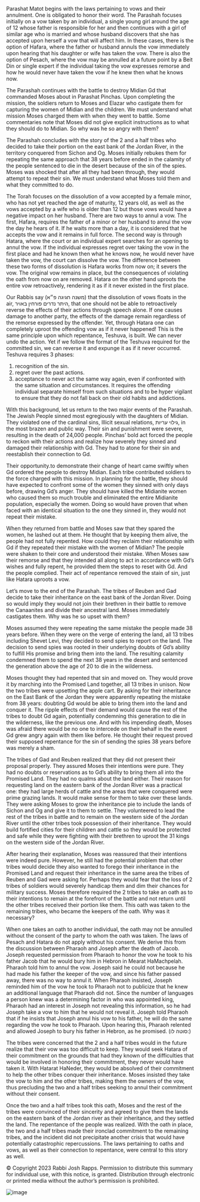 Parashat Matot begins with the laws pertaining to vows and their annulment. One is obligated to honor their word. The Parashah focuses initially on a vow taken by an individual, a single young girl around the age of 12 whose father is responsible for her and then continues with a girl of similar age who is married and whose husband discovers that she has accepted upon herself a vow that will affect him. In these cases, there is the option of Hafara, where the father or husband annuls the vow immediately upon hearing that his daughter or wife has taken the vow.  There is also the option of Pesach, where the vow may be annulled at a future point by a Beit Din or single expert if the individual taking the vow expresses remorse and how he would never have taken the vow if he knew then what he knows now. 

The Parashah continues with the battle to destroy Midian Gd that commanded Moses about in Parashat Pinchas. Upon completing the mission, the soldiers return to Moses and Elazar who castigate them for capturing the women of Midian and the children. We must understand what mission Moses charged them with when they went to battle. Some commentaries note that Moses did not give explicit instructions as to what they should do to Midian. So why was he so angry with them?

The Parashah concludes with the story of the 2 and a half tribes who decided to take their portion on the east bank of the Jordan River, in the territory conquered from Sichon and Og. Moses initially rebukes them for repeating the same approach that 38 years before ended in the calamity of the people sentenced to die in the desert because of the sin of the spies. Moses was shocked that after all they had been through, they would attempt to repeat their sin. We must understand what Moses told them and what they committed to do.

The Torah focuses on the dissolution of a vow accepted by a female minor, who has not yet reached the age of maturity, 12 years old, as well as the vows accepted by a wife who is older than 12 but those vows would have a negative impact on her husband.  There are two ways to annul a vow. The first, Hafara, requires the father of a minor or her husband to annul the vow the day he hears of it. If he waits more than a day, it is considered that he accepts the vow and it remains in full force. The second way is through Hatara, where the court or an individual expert searches for an opening to annul the vow. If the individual expresses regret over taking the vow in the first place and had he known then what he knows now, he would never have taken the vow, the court can dissolve the vow. The difference between these two forms of dissolution is Hafara works from now on; it severs the vow. The original vow remains in place, but the consequences of violating the oath from now on are removed. Hatara on the other hand uproots the entire vow retroactively, rendering it as if it never existed in the first place. 

Our Rabbis say (משנה חגיגה פ״א)  that the dissolution of vows floats in the air, היתר נדרים פורחין באויר, that one should not be able to retroactively reverse the effects of their actions through speech alone. If one causes damage to another party, the effects of the damage remain regardless of the remorse expressed by the offender. Yet, through Hatara one can completely uproot the offending vow as if it never happened! This is the same principle upon which repentance, Teshuva, is built. We can never undo the action. Yet if we follow the format of the Teshuva required for the committed sin, we can reverse it and expunge it as if it never occurred. Teshuva requires 3 phases:

1) recognition of the sin.
2) regret over the past actions.
3) acceptance to never act the same way again, even if confronted with the same situation and circumstances. It requires the offending individual separate himself from such situations and to be hyper vigilant to ensure that they do not fall back on their old habits and addictions. 

With this background, let us return to the two major events of the Parashah. The Jewish People sinned most egregiously with the daughters of Midian. They violated one of the cardinal sins, Illicit sexual relations, גילוי עריות, in the most brazen and public way. Their sin and punishment were severe, resulting in the death of 24,000 people. Pinchas’ bold act forced the people to reckon with their actions and realize how severely they sinned and damaged their relationship with Gd. They had to atone for their sin and reestablish their connection to Gd. 

Their opportunity.to demonstrate their change of heart came swiftly when Gd ordered the people to destroy Midian. Each tribe contributed soldiers to the force charged with this mission. In planning for the battle, they should have expected to confront some of the women they sinned with only days before, drawing Gd’s anger. They should have killed the Midianite women who caused them so much trouble and eliminated the entire Midianite population, especially the women. Doing so would have proven that when faced with an identical situation to the one they sinned in, they would not repeat their mistake. 

When they returned from battle and Moses saw that they spared the women, he lashed out at them. He thought that by keeping them alive, the people had not fully repented. How could they reclaim their relationship with Gd if they repeated their mistake with the women of Midian? The people were shaken to their core and understood their mistake. When Moses saw their remorse and that they intended all along to act in accordance with Gd’s wishes and fully repent, he provided them the steps to reset with Gd. And the people complied. Their act of repentance removed the stain of sin, just like Hatara uproots a vow.

Let’s move to the end of the Parashah. The tribes of Reuben and Gad decide to take their inheritance on the east bank of the Jordan River. Doing so would imply they would not join their brethren in their battle to remove the Canaanites and divide their ancestral land. Moses immediately castigates them. Why was he so upset with them?

Moses assumed they were repeating the same mistake the people made 38 years before. When they were on the verge of entering the land, all 13 tribes including Shevet Levi, they decided to send spies to report on the land. The decision to send spies was rooted in their underlying doubts of Gd’s ability to fulfill His promise and bring them into the land. The resulting calamity condemned them to spend the next 38 years in the desert and sentenced the generation above the age of 20 to die in the wilderness. 

Moses thought they had repented that sin and moved on. They would prove it by marching into the Promised Land together, all 13 tribes in unison. Now the two tribes were upsetting the apple cart. By asking for their inheritance on the East Bank of the Jordan they were apparently repeating the mistake from 38 years: doubting Gd would be able to bring them into the land and conquer it. The ripple effects of their demand would cause the rest of the tribes to doubt Gd again, potentially condemning this generation to die in the wilderness, like the previous one. And with his impending death, Moses was afraid there would be no one to intercede on their behalf in the event Gd grew angry again with them like before. He thought their request proved their supposed repentance for the sin of sending the spies 38 years before was merely a sham.

The tribes of Gad and Reuben realized that they did not present their proposal properly. They assured Moses their intentions were pure. They had no doubts or reservations as to Gd’s ability to bring them all into the Promised Land. They had no qualms about the land either. Their reason for requesting land on the eastern bank of the Jordan River was a practical one: they had large herds of cattle and the areas that were conquered were prime grazing lands. It would make sense for them to take over these lands. They were asking Moses to grow the inheritance pie to include the lands of Sichon and Og and give it to them to settle. They volunteered to lead the rest of the tribes in battle and to remain on the western side of the Jordan River until the other tribes took possession of their inheritance. They would build fortified cities for their children and cattle so they would be protected and safe while they were fighting with their brethren to uproot the 31 kings on the western side of the Jordan River. 

After hearing their explanation, Moses was reassured that their intentions were indeed pure. However, he still had the potential problem that other tribes would decide they also wanted to forego their inheritance in the Promised Land and request their inheritance in the same area the tribes of Reuben and Gad were asking for. Perhaps they would fear that the loss of 2 tribes of soldiers would severely handicap them and dim their chances for military success. Moses therefore required the 2 tribes to take an oath as to their intentions to remain at the forefront of the battle and not return until the other tribes received their portion like them. This oath was taken to the remaining tribes, who became the keepers of the oath. Why was it necessary?

When one takes an oath to another individual, the oath may not be annulled without the consent of the party to whom the oath was taken. The laws of Pesach and Hatara do not apply without his consent. We derive this from the discussion between Pharaoh and Joseph after the death of Jacob. Joseph requested permission from Pharaoh to honor the vow he took to his father Jacob that he would bury him in Hebron in Mearat HaMachpelah. Pharaoh told him to annul the vow. Joseph said he could not because he had made his father the keeper of the vow, and since his father passed away, there was no way to annul it. When Pharaoh insisted, Joseph reminded him of the vow he took to Pharaoh not to publicize that he knew an additional language that Pharaoh did not. Since the number of languages a person knew was a determining factor in who was appointed king, Pharaoh had an interest in Joseph not revealing this information, so he had Joseph take a vow to him that he would not reveal it. Joseph told Pharaoh that if he insists that Joseph annul his vow to his father, he will do the same regarding the vow he took to Pharaoh. Upon hearing this, Pharaoh relented and allowed Joseph to bury his father in Hebron, as he promised. (סוטה לו:)

The tribes were concerned that the 2 and a half tribes would in the future realize that their vow was too difficult to keep. They would seek Hatara of their commitment on the grounds that had they known of the difficulties that would be involved in honoring their commitment, they never would have taken it. With Hatarat HaNeder, they would be absolved of their commitment to help the other tribes conquer their inheritance. Moses insisted they take the vow to him and the other tribes, making them the owners of the vow, thus precluding the two and a half tribes seeking to annul their commitment without their consent. 

Once the two and a half tribes took this oath, Moses and the rest of the tribes were convinced of their sincerity and agreed to give them the lands on the eastern bank of the Jordan river as their inheritance, and they settled the land. The repentance of the people was realized. With the oath in place, the two and a half tribes made their ironclad commitment to the remaining tribes, and the incident did not precipitate another crisis that would have potentially catastrophic repercussions. The laws pertaining to oaths and vows, as well as their connection to repentance, were central to this story as well.

© Copyright 2023 Rabbi Josh Rapps. Permission to distribute this summary for individual use, with this notice, is granted. Distribution through electronic or printed media without the author’s permission is prohibited.


![image](https://github.com/RavSoloveichikTorah/Torah/assets/44347771/5efae880-58da-409f-89bf-667c39952d85)
